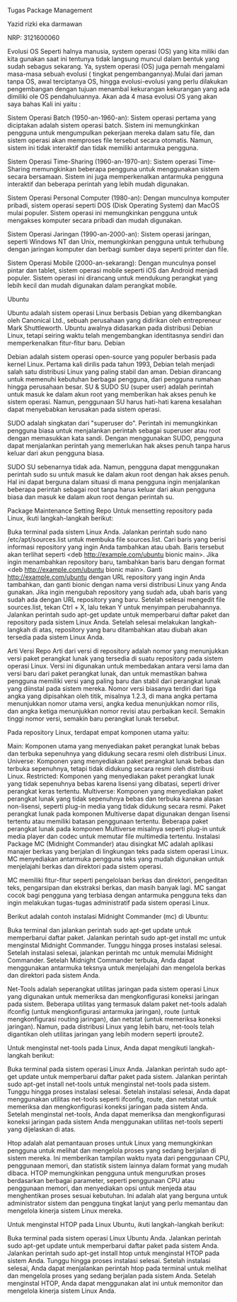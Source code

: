 Tugas Package Management

Yazid rizki eka darmawan

NRP: 3121600060

Evolusi OS
Seperti halnya manusia, system operasi (OS) yang kita miliki dan kita gunakan saat ini tentunya tidak langsung muncul dalam bentuk yang sudah sebagus sekarang. Ya, system operasi (OS) juga pernah mengalami masa-masa sebuah evolusi ( tingkat pengembangannya).Mulai dari jaman tanpa OS, awal terciptanya OS, hingga evolusi-evolusi yang perlu dilakukan pengembangan dengan tujuan menambal kekurangan kekurangan yang ada dimiliki ole OS pendahuluannya. Akan ada 4 masa evolusi OS yang akan saya bahas Kali ini yaitu :

Sistem Operasi Batch (1950-an-1960-an): Sistem operasi pertama yang diciptakan adalah sistem operasi batch. Sistem ini memungkinkan pengguna untuk mengumpulkan pekerjaan mereka dalam satu file, dan sistem operasi akan memproses file tersebut secara otomatis. Namun, sistem ini tidak interaktif dan tidak memiliki antarmuka pengguna.

Sistem Operasi Time-Sharing (1960-an-1970-an): Sistem operasi Time-Sharing memungkinkan beberapa pengguna untuk menggunakan sistem secara bersamaan. Sistem ini juga memperkenalkan antarmuka pengguna interaktif dan beberapa perintah yang lebih mudah digunakan.

Sistem Operasi Personal Computer (1980-an): Dengan munculnya komputer pribadi, sistem operasi seperti DOS (Disk Operating System) dan MacOS mulai populer. Sistem operasi ini memungkinkan pengguna untuk mengakses komputer secara pribadi dan mudah digunakan.

Sistem Operasi Jaringan (1990-an-2000-an): Sistem operasi jaringan, seperti Windows NT dan Unix, memungkinkan pengguna untuk terhubung dengan jaringan komputer dan berbagi sumber daya seperti printer dan file.

Sistem Operasi Mobile (2000-an-sekarang): Dengan munculnya ponsel pintar dan tablet, sistem operasi mobile seperti iOS dan Android menjadi populer. Sistem operasi ini dirancang untuk mendukung perangkat yang lebih kecil dan mudah digunakan dalam perangkat mobile.

Ubuntu

Ubuntu adalah sistem operasi Linux berbasis Debian yang dikembangkan oleh Canonical Ltd., sebuah perusahaan yang didirikan oleh entrepreneur Mark Shuttleworth. Ubuntu awalnya didasarkan pada distribusi Debian Linux, tetapi seiring waktu telah mengembangkan identitasnya sendiri dan memperkenalkan fitur-fitur baru.
Debian

Debian adalah sistem operasi open-source yang populer berbasis pada kernel Linux. Pertama kali dirilis pada tahun 1993, Debian telah menjadi salah satu distribusi Linux yang paling stabil dan aman. Debian dirancang untuk memenuhi kebutuhan berbagai pengguna, dari pengguna rumahan hingga perusahaan besar.
SU & SUDO
SU (super user) adalah perintah untuk masuk ke dalam akun root yang memberikan hak akses penuh ke sistem operasi. Namun, penggunaan SU harus hati-hati karena kesalahan dapat menyebabkan kerusakan pada sistem operasi.

SUDO adalah singkatan dari "superuser do". Perintah ini memungkinkan pengguna biasa untuk menjalankan perintah sebagai superuser atau root dengan memasukkan kata sandi. Dengan menggunakan SUDO, pengguna dapat menjalankan perintah yang memerlukan hak akses penuh tanpa harus keluar dari akun pengguna biasa.

SUDO SU sebenarnya tidak ada. Namun, pengguna dapat menggunakan perintah sudo su untuk masuk ke dalam akun root dengan hak akses penuh. Hal ini dapat berguna dalam situasi di mana pengguna ingin menjalankan beberapa perintah sebagai root tanpa harus keluar dari akun pengguna biasa dan masuk ke dalam akun root dengan perintah su.

Package Maintenance
Setting Repo Untuk mensetting repository pada Linux, ikuti langkah-langkah berikut:

Buka terminal pada sistem Linux Anda.
Jalankan perintah sudo nano /etc/apt/sources.list untuk membuka file sources.list.
Cari baris yang berisi informasi repository yang ingin Anda tambahkan atau ubah. Baris tersebut akan terlihat seperti <deb <http://example.com/ubuntu> bionic main>.
Jika ingin menambahkan repository baru, tambahkan baris baru dengan format <deb <http://example.com/ubuntu> bionic main>. Ganti http://example.com/ubuntu dengan URL repository yang ingin Anda tambahkan, dan ganti bionic dengan nama versi distribusi Linux yang Anda gunakan.
Jika ingin mengubah repository yang sudah ada, ubah baris yang sudah ada dengan URL repository yang baru.
Setelah selesai mengedit file sources.list, tekan Ctrl + X, lalu tekan Y untuk menyimpan perubahannya.
Jalankan perintah sudo apt-get update untuk memperbarui daftar paket dan repository pada sistem Linux Anda.
Setelah selesai melakukan langkah-langkah di atas, repository yang baru ditambahkan atau diubah akan tersedia pada sistem Linux Anda.

Arti Versi Repo
Arti dari versi di repository adalah nomor yang menunjukkan versi paket perangkat lunak yang tersedia di suatu repository pada sistem operasi Linux. Versi ini digunakan untuk membedakan antara versi lama dan versi baru dari paket perangkat lunak, dan untuk memastikan bahwa pengguna memiliki versi yang paling baru dan stabil dari perangkat lunak yang diinstal pada sistem mereka. Nomor versi biasanya terdiri dari tiga angka yang dipisahkan oleh titik, misalnya 1.2.3, di mana angka pertama menunjukkan nomor utama versi, angka kedua menunjukkan nomor rilis, dan angka ketiga menunjukkan nomor revisi atau perbaikan kecil. Semakin tinggi nomor versi, semakin baru perangkat lunak tersebut.

Pada repository Linux, terdapat empat komponen utama yaitu:

Main: Komponen utama yang menyediakan paket perangkat lunak bebas dan terbuka sepenuhnya yang didukung secara resmi oleh distribusi Linux.
Universe: Komponen yang menyediakan paket perangkat lunak bebas dan terbuka sepenuhnya, tetapi tidak didukung secara resmi oleh distribusi Linux.
Restricted: Komponen yang menyediakan paket perangkat lunak yang tidak sepenuhnya bebas karena lisensi yang dibatasi, seperti driver perangkat keras tertentu.
Multiverse: Komponen yang menyediakan paket perangkat lunak yang tidak sepenuhnya bebas dan terbuka karena alasan non-lisensi, seperti plug-in media yang tidak didukung secara resmi.
Paket perangkat lunak pada komponen Multiverse dapat digunakan dengan lisensi tertentu atau memiliki batasan penggunaan tertentu. Beberapa paket perangkat lunak pada komponen Multiverse misalnya seperti plug-in untuk media player dan codec untuk memutar file multimedia tertentu.
Instalasi Package
MC (Midnight Commander) atau disingkat MC adalah aplikasi manajer berkas yang berjalan di lingkungan teks pada sistem operasi Linux. MC menyediakan antarmuka pengguna teks yang mudah digunakan untuk menjelajahi berkas dan direktori pada sistem operasi.

MC memiliki fitur-fitur seperti pengelolaan berkas dan direktori, pengeditan teks, pengarsipan dan ekstraksi berkas, dan masih banyak lagi. MC sangat cocok bagi pengguna yang terbiasa dengan antarmuka pengguna teks dan ingin melakukan tugas-tugas administratif pada sistem operasi Linux.

Berikut adalah contoh instalasi Midnight Commander (mc) di Ubuntu:

Buka terminal dan jalankan perintah sudo apt-get update untuk memperbarui daftar paket.
Jalankan perintah sudo apt-get install mc untuk menginstal Midnight Commander.
Tunggu hingga proses instalasi selesai.
Setelah instalasi selesai, jalankan perintah mc untuk memulai Midnight Commander.
Setelah Midnight Commander terbuka, Anda dapat menggunakan antarmuka teksnya untuk menjelajahi dan mengelola berkas dan direktori pada sistem Anda. 

Net-Tools adalah seperangkat utilitas jaringan pada sistem operasi Linux yang digunakan untuk memeriksa dan mengkonfigurasi koneksi jaringan pada sistem. Beberapa utilitas yang termasuk dalam paket net-tools adalah ifconfig (untuk mengkonfigurasi antarmuka jaringan), route (untuk mengkonfigurasi routing jaringan), dan netstat (untuk memeriksa koneksi jaringan). Namun, pada distribusi Linux yang lebih baru, net-tools telah digantikan oleh utilitas jaringan yang lebih modern seperti iproute2.

Untuk menginstal net-tools pada Linux, Anda dapat mengikuti langkah-langkah berikut:

Buka terminal pada sistem operasi Linux Anda.
Jalankan perintah sudo apt-get update untuk memperbarui daftar paket pada sistem.
Jalankan perintah sudo apt-get install net-tools untuk menginstal net-tools pada sistem.
Tunggu hingga proses instalasi selesai.
Setelah instalasi selesai, Anda dapat menggunakan utilitas net-tools seperti ifconfig, route, dan netstat untuk memeriksa dan mengkonfigurasi koneksi jaringan pada sistem Anda.
Setelah menginstal net-tools, Anda dapat memeriksa dan mengkonfigurasi koneksi jaringan pada sistem Anda menggunakan utilitas net-tools seperti yang dijelaskan di atas.

Htop adalah alat pemantauan proses untuk Linux yang memungkinkan pengguna untuk melihat dan mengelola proses yang sedang berjalan di sistem mereka. Ini memberikan tampilan waktu nyata dari penggunaan CPU, penggunaan memori, dan statistik sistem lainnya dalam format yang mudah dibaca. HTOP memungkinkan pengguna untuk mengurutkan proses berdasarkan berbagai parameter, seperti penggunaan CPU atau penggunaan memori, dan menyediakan opsi untuk menjeda atau menghentikan proses sesuai kebutuhan. Ini adalah alat yang berguna untuk administrator sistem dan pengguna tingkat lanjut yang perlu memantau dan mengelola kinerja sistem Linux mereka.

Untuk menginstal HTOP pada Linux Ubuntu, ikuti langkah-langkah berikut:

Buka terminal pada sistem operasi Linux Ubuntu Anda.
Jalankan perintah sudo apt-get update untuk memperbarui daftar paket pada sistem Anda.
Jalankan perintah sudo apt-get install htop untuk menginstal HTOP pada sistem Anda.
Tunggu hingga proses instalasi selesai.
Setelah instalasi selesai, Anda dapat menjalankan perintah htop pada terminal untuk melihat dan mengelola proses yang sedang berjalan pada sistem Anda.
Setelah menginstal HTOP, Anda dapat menggunakan alat ini untuk memonitor dan mengelola kinerja sistem Linux Anda.
